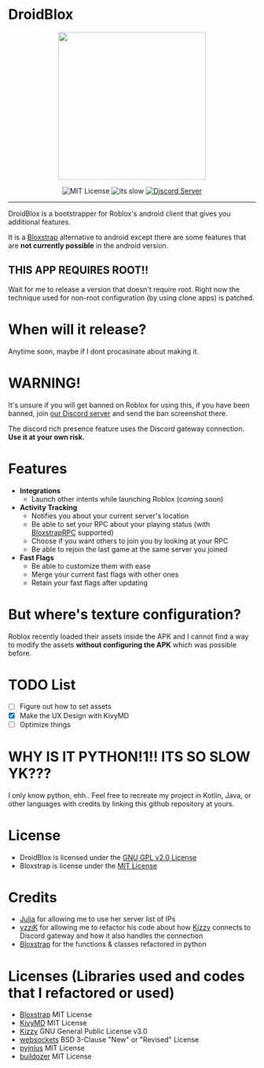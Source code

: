 # DroidBlox
<div align="center">
<img src="https://github.com/helloplauz10/DroidBlox/raw/main/droidblox/assets/logo.png" height=300>

![MIT License](https://img.shields.io/github/license/helloplauz10/DroidBlox?color=47b520)
![its slow](https://img.shields.io/badge/made%20with-slow%20python-47b520)
[![Discord Server](https://img.shields.io/discord/1394308437201911920?color=47b520)](https://discord.gg/kVmH76umHv)
</div>

----

DroidBlox is a bootstrapper for Roblox's android client that gives you additional features.

It is a [Bloxstrap](https://github.com/bloxstraplabs/bloxstrap) alternative to android except there are some features that are **not currently possible** in the android version. 

## THIS APP REQUIRES ROOT!!
Wait for me to release a version that doesn't require root. Right now the technique used for non-root configuration (by using clone apps) is patched.

# When will it release?
Anytime soon, maybe if I dont procasinate about making it.

# WARNING!
It's unsure if you will get banned on Roblox for using this, if you have been banned, join [our Discord server](https://discord.gg/zFspvBwH92) and send the ban screenshot there.

The discord rich presence feature uses the Discord gateway connection. **Use it at your own risk.**

# Features
- **Integrations**
    - Launch other intents while launching Roblox (coming soon)
- **Activity Tracking**
    - Notifies you about your current server's location
    - Be able to set your RPC about your playing status (with [BloxstrapRPC](https://github.com/bloxstraplabs/bloxstrap/wiki/Integrating-Bloxstrap-functionality-into-your-game) supported) 
    - Choose if you want others to join you by looking at your RPC
    - Be able to rejoin the last game at the same server you joined
- **Fast Flags**
    - Be able to customize them with ease
    - Merge your current fast flags with other ones
    - Retain your fast flags after updating

# But where's texture configuration?
Roblox recently loaded their assets inside the APK and I cannot find a way to modify the assets **without configuring the APK** which was possible before.

# TODO List
- [ ] Figure out how to set assets
- [x] Make the UX Design with KivyMD
- [ ] Optimize things

# WHY IS IT PYTHON!1!! ITS SO SLOW YK???
I only know python, ehh.. Feel free to recreate my project in Kotlin, Java, or other languages with credits by linking this github repository at yours.

# License
- DroidBlox is licensed under the [GNU GPL v2.0 License](https://github.com/meowstrapper/DroidBlox/blob/main/LICENSE)
- Bloxstrap is license under the [MIT License](https://github.com/bloxstraplabs/bloxstrap/blob/main/LICENSE)

# Credits
- [Julia](https://github.com/juliaoverflow) for allowing me to use her server list of IPs
- [yzziK](https://github.com/dead8309) for allowing me to refactor his code about how [Kizzy](https://github.com/dead8309/Kizzy) connects to Discord gateway and how it also handles the connection
- [Bloxstrap](https://github.com/bloxstraplabs/bloxstrap/) for the functions & classes refactored in python

# Licenses (Libraries used and codes that I refactored or used)
- [Bloxstrap](https://github.com/bloxstraplabs/bloxstrap/blob/main/LICENSE) MIT License
- [KivyMD](https://github.com/kivymd/KivyMD/blob/master/LICENSE) MIT License
- [Kizzy](https://github.com/dead8309/Kizzy/blob/master/License) GNU General Public License v3.0
- [websockets](https://github.com/python-websockets/websockets/blob/main/LICENSE) BSD 3-Clause "New" or "Revised" License
- [pyjnius](https://github.com/kivy/pyjnius/blob/master/LICENSE) MIT License
- [buildozer](https://github.com/kivy/buildozer/blob/master/LICENSE) MIT License
